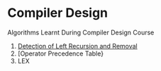 # Compiler Design
Algorithms Learnt During Compiler Design Course
1. [Detection of Left Recursion and Removal](https://github.com/SourajitaDewasi/CompilerDesign/tree/main/RemovingLeftRecursion)
2. [Operator Precedence Table}
3. LEX
